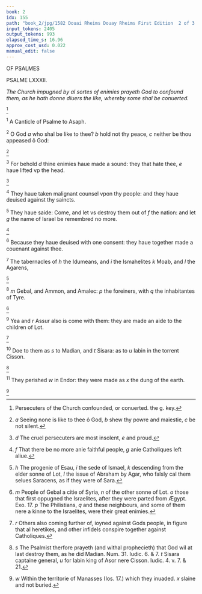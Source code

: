 ```yaml
---
book: 2
idx: 155
path: "book_2/jpg/1582 Douai Rheims Douay Rheims First Edition  2 of 3 1610 Old Testament.pdf-155.jpg"
input_tokens: 2405
output_tokens: 993
elapsed_time_s: 16.96
approx_cost_usd: 0.022
manual_edit: false
---
```

OF PSALMES

PSALME LXXXII.

*The Church impugned by al sortes of enimies prayeth God to confound them, as he hath donne diuers the like, whereby some shal be conuerted.*

[^1]

<sup>1</sup> A Canticle of Psalme to Asaph.

<sup>2</sup> O God *a* who shal be like to thee? *b* hold not thy peace, *c* neither be thou appeased ô God:

[^2]

<sup>3</sup> For behold *d* thine enimies haue made a sound: they that hate thee, *e* haue lifted vp the head.

[^3]

<sup>4</sup> They haue taken malignant counsel vpon thy people: and they haue deuised against thy saincts.

<sup>5</sup> They haue saide: Come, and let vs destroy them out of *f* the nation: and let *g* the name of Israel be remembred no more.

[^4]

<sup>6</sup> Because they haue deuised with one consent: they haue together made a couenant against thee.

<sup>7</sup> The tabernacles of *h* the Idumeans, and *i* the Ismahelites *k* Moab, and *l* the Agarens,

[^5]

<sup>8</sup> *m* Gebal, and Ammon, and Amalec: *p* the foreiners, with *q* the inhabitantes of Tyre.

[^6]

<sup>9</sup> Yea and *r* Assur also is come with them: they are made an aide to the children of Lot.

[^7]

<sup>10</sup> Doe to them as *s* to Madian, and *t* Sisara: as to *u* Iabin in the torrent Cisson.

[^8]

<sup>11</sup> They perished *w* in Endor: they were made as *x* the dung of the earth.

[^9]

[^1]: Persecuters of the Church confounded, or conuerted. the g. key.

[^2]: *a* Seeing none is like to thee ô God, *b* shew thy powre and maiestie, *c* be not silent.

[^3]: *d* The cruel persecuters are most insolent, *e* and proud.

[^4]: *f* That there be no more anie faithful people, *g* anie Catholiques left aliue.

[^5]: *h* The progenie of Esau, *i* the sede of Ismael, *k* descending from the elder sonne of Lot, *l* the issue of Abraham by Agar, who falsly cal them selues Saracens, as if they were of Sara.

[^6]: *m* People of Gebal a citie of Syria, *n* of the other sonne of Lot. *o* those that first oppugned the Israelites, after they were parted from Ægypt. Exo. 17. *p* The Philistians, *q* and these neighbours, and some of them nere a kinne to the Israelites, were their great enimies.

[^7]: *r* Others also coming further of, ioyned against Gods people, in figure that al heretikes, and other infidels conspire together against Catholiques.

[^8]: *s* The Psalmist therfore prayeth (and withal prophecieth) that God wil at last destroy them, as he did Madian. Num. 31. Iudic. 6. & 7. *t* Sisara captaine general, *u* for Iabin king of Asor nere Cisson. Iudic. 4. v. 7. & 21.

[^9]: *w* Within the territorie of Manasses (Ios. 17.) which they inuaded. *x* slaine and not buried.